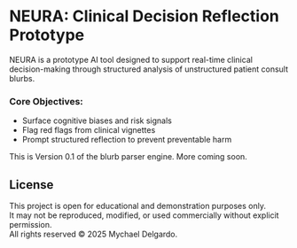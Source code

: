 # NEURA: Clinical Decision Reflection Prototype

NEURA is a prototype AI tool designed to support real-time clinical decision-making through structured analysis of unstructured patient consult blurbs.

### Core Objectives:
- Surface cognitive biases and risk signals
- Flag red flags from clinical vignettes
- Prompt structured reflection to prevent preventable harm

This is Version 0.1 of the blurb parser engine.
More coming soon.

## License

This project is open for educational and demonstration purposes only.  
It may not be reproduced, modified, or used commercially without explicit permission.  
All rights reserved © 2025 Mychael Delgardo.
